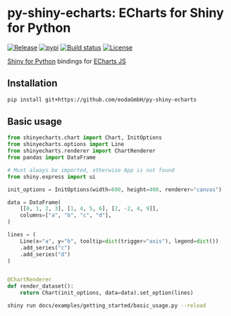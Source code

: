 # py-shiny-echarts: ECharts for Shiny for Python

[![Release](https://img.shields.io/github/v/release/eodaGmbH/py-shiny-echarts)](https://img.shields.io/github/v/release/eodaGmbH/py-shiny-echarts)
[![pypi](https://img.shields.io/pypi/v/shiny-echarts.svg)](https://pypi.python.org/pypi/shiny-echarts)
[![Build status](https://img.shields.io/github/actions/workflow/status/eodaGmbH/py-shiny-echarts/pytest.yml?branch=main)](https://img.shields.io/github/actions/workflow/status/eodaGmbH/py-shiny-echarts/pytest.yml?branch=main)
[![License](https://img.shields.io/github/license/eodaGmbH/py-shiny-echarts)](https://img.shields.io/github/license/eodaGmbH/py-shiny-echarts)

[Shiny for Python](https://shiny.posit.co/py/) bindings for [ECharts JS](https://echarts.apache.org/)

## Installation

```bash
pip install git+https://github.com/eodaGmbH/py-shiny-echarts
```

## Basic usage

```python
from shinyecharts.chart import Chart, InitOptions
from shinyecharts.options import Line
from shinyecharts.renderer import ChartRenderer
from pandas import DataFrame

# Must always be imported, otherwise App is not found
from shiny.express import ui

init_options = InitOptions(width=600, height=400, renderer="canvas")

data = DataFrame(
    [[0, 1, 2, 3], [1, 4, 5, 6], [2, -2, 4, 9]],
    columns=["a", "b", "c", "d"],
)

lines = (
    Line(x="a", y="b", tooltip=dict(trigger="axis"), legend=dict())
    .add_series("c")
    .add_series("d")
)


@ChartRenderer
def render_dataset():
    return Chart(init_options, data=data).set_option(lines)
```

```bash
shiny run docs/examples/getting_started/basic_usage.py --reload
```